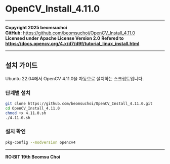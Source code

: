 # OpenCV_Install_4.11.0

---

**Copyright 2025 beomsuchoi**  
**GitHub:** https://github.com/beomsuchoi/OpenCV_Install_4.11.0  
**Licensed under Apache License Version 2.0**
**Refered to https://docs.opencv.org/4.x/d7/d9f/tutorial_linux_install.html**

---

## 설치 가이드

Ubuntu 22.04에서 OpenCV 4.11.0을 자동으로 설치하는 스크립트입니다.


### 단계별 설치
```bash
git clone https://github.com/beomsuchoi/OpenCV_Install_4.11.0.git
cd OpenCV_Install_4.11.0
chmod +x 4.11.0.sh
./4.11.0.sh
```

### 설치 확인
```bash
pkg-config --modversion opencv4
```

---

**RO:BIT 19th Beomsu Choi**
